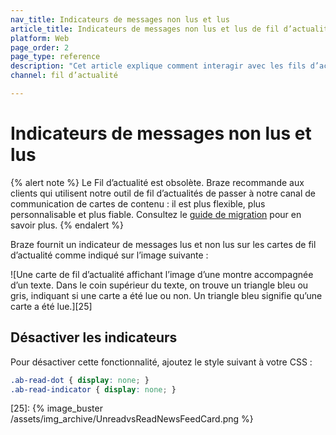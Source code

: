 ```yaml
---
nav_title: Indicateurs de messages non lus et lus
article_title: Indicateurs de messages non lus et lus de fil d’actualité pour le Web
platform: Web
page_order: 2
page_type: reference
description: "Cet article explique comment interagir avec les fils d’actualité via le SDK Braze."
channel: fil d’actualité

---
```


# Indicateurs de messages non lus et lus

{% alert note %}
Le Fil d’actualité est obsolète. Braze recommande aux clients qui utilisent notre outil de fil d’actualités de passer à notre canal de communication de cartes de contenu : il est plus flexible, plus personnalisable et plus fiable. Consultez le [guide de migration]({{site.baseurl}}/user_guide/message_building_by_channel/content_cards/migrating_from_news_feed/) pour en savoir plus.
{% endalert %}

Braze fournit un indicateur de messages lus et non lus sur les cartes de fil d’actualité comme indiqué sur l’image suivante :

![Une carte de fil d’actualité affichant l’image d’une montre accompagnée d’un texte. Dans le coin supérieur du texte, on trouve un triangle bleu ou gris, indiquant si une carte a été lue ou non. Un triangle bleu signifie qu’une carte a été lue.][25]

## Désactiver les indicateurs

Pour désactiver cette fonctionnalité, ajoutez le style suivant à votre CSS :

``` css
.ab-read-dot { display: none; }
.ab-read-indicator { display: none; }
```

[25]: {% image_buster /assets/img_archive/UnreadvsReadNewsFeedCard.png %}

